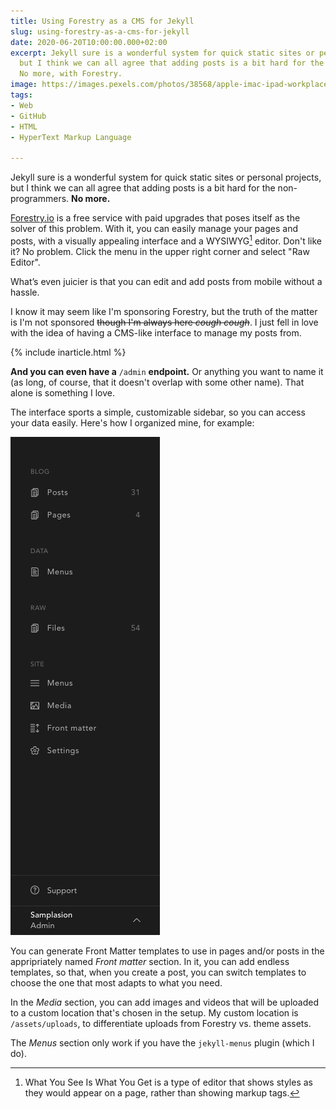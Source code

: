 ```yaml
---
title: Using Forestry as a CMS for Jekyll
slug: using-forestry-as-a-cms-for-jekyll
date: 2020-06-20T10:00:00.000+02:00
excerpt: Jekyll sure is a wonderful system for quick static sites or personal projects,
  but I think we can all agree that adding posts is a bit hard for the non-programmers.
  No more, with Forestry.
image: https://images.pexels.com/photos/38568/apple-imac-ipad-workplace-38568.jpeg?auto=compress&cs=tinysrgb&dpr=2&h=650&w=940
tags:
- Web
- GitHub
- HTML
- HyperText Markup Language

---
```

Jekyll sure is a wonderful system for quick static sites or personal projects, but I think we can all agree that adding posts is a bit hard for the non-programmers. **No more.**

[Forestry.io](https://forestry.io) is a free service with paid upgrades that poses itself as the solver of this problem. With it, you can easily manage your pages and posts, with a visually appealing interface and a WYSIWYG[^1] editor. Don't like it? No problem. Click the menu in the upper right corner and select "Raw Editor".

[^1]: What You See Is What You Get is a type of editor that shows styles as they would appear on a page, rather than showing markup tags.

What’s even juicier is that you can edit and add posts from mobile without a hassle.

I know it may seem like I'm sponsoring Forestry, but the truth of the matter is I'm not sponsored ~~though I'm always here _cough cough_~~. I just fell in love with the idea of having a CMS-like interface to manage my posts from.

{% include inarticle.html %}

**And you can even have a** `/admin` **endpoint.** Or anything you want to name it (as long, of course, that it doesn't overlap with some other name). That alone is something I love.

The interface sports a simple, customizable sidebar, so you can access your data easily. Here's how I organized mine, for example:

![My sidebar in Forestry.](/assets/uploaded/schermata-2020-06-10-alle-11-11-04.png "My sidebar in Forestry")

You can generate Front Matter templates to use in pages and/or posts in the appripriately named _Front matter_ section. In it, you can add endless templates, so that, when you create a post, you can switch templates to choose the one that most adapts to what you need.

In the _Media_ section, you can add images and videos that will be uploaded to a custom location that's chosen in the setup. My custom location is `/assets/uploads`, to differentiate uploads from Forestry vs. theme assets.

The _Menus_ section only work if you have the `jekyll-menus` plugin (which I do).
